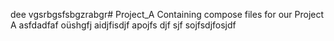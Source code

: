 dee vgsrbgsfsbgzrabgr# Project_A
Containing compose files for our Project A
asfdadfaf
oüshgfj
aidjfisdjf
apojfs
djf
sjf
sojfsdjfosjdf

